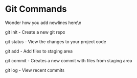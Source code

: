 # Git Commands

Wonder how you add newlines here\n

git init - Create a new git repo

git status - View the changes to your project code

git add - Add files to staging area

git commit - Creates a new commit with files from staging area

git log - View recent commits



